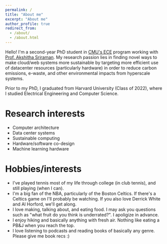 ```yaml
---
permalink: /
title: "About me"
excerpt: "About me"
author_profile: true
redirect_from: 
  - /about/
  - /about.html
---
```


Hello! I'm a second-year PhD student in [CMU's ECE](https://www.ece.cmu.edu/) program working with [Prof. Akshitha Sriraman](https://akshithasriraman.eecs.umich.edu/). My research passion lies in finding novel ways to make cloud/web systems more sustainable by targeting more efficient use of datacenter resources (particularly hardware) in order to reduce carbon emissions, e-waste, and other environmental impacts from hyperscale systems.

Prior to my PhD, I graduated from Harvard University (Class of 2022), where I studied Electrical Engineering and Computer Science.

Research interests
======
* Computer architecture
* Data center systems
* Sustainable computing
* Hardware/software co-design
* Machine learning hardware

Hobbies/interests
======
* I've played tennis most of my life through college (in club tennis), and still playing (when I can).
* I'm a big fan of the NBA, particularly of the Boston Celtics. If there's a Celtics game on I'll probably be watching. If you also love Derrick White and Al Horford, we'll get along.
* I love making, talking about, and eating food. I may ask you questions such as "what fruit do you think is underrated?". I apoligize in advance.
* I enjoy hiking and basically anything with fresh air. Nothing like eating a PB&J when you reach the top.
* I love listening to podcasts and reading books of basically any genre. Please give me book recs :)
